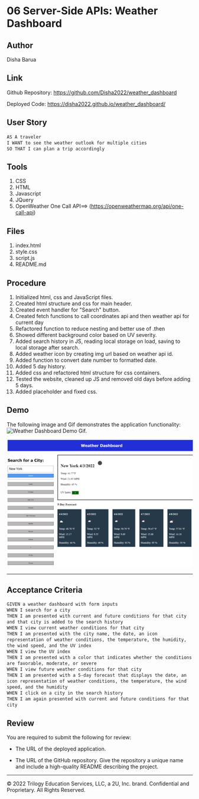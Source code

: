 # 06 Server-Side APIs: Weather Dashboard
## Author 
Disha Barua 

## Link
Github Repository: https://github.com/Disha2022/weather_dashboard

Deployed Code: https://disha2022.github.io/weather_dashboard/

## User Story

```
AS A traveler
I WANT to see the weather outlook for multiple cities
SO THAT I can plan a trip accordingly
```

## Tools
1. CSS
2. HTML
3. Javascript
4. JQuery
5. OpenWeather One Call API==> (https://openweathermap.org/api/one-call-api) 


## Files
1. index.html
2. style.css
3. script.js
4. README.md
## Procedure

1. Initialized html, css and JavaScript files.
2. Created html structure and css for main header.
3. Created event handler for "Search" button.
4. Created fetch functions to call coordinates api and then weather api for current day
5. Refactored function to reduce nesting and better use of .then
6. Showed different background color based on UV severity.
7. Added search history in JS, reading local storage on load, saving to local storage after search.
8. Added weather icon by creating img url based on weather api id.
9. Added function to convert date number to formatted date.
10. Added 5 day history.
11. Added css and refactored html structure for css containers.
12. Tested the website, cleaned up JS and removed old days before adding 5 days.
13. Added placeholder and fixed css.

## Demo
The following image and Gif demonstrates the application functionality:
![Weather Dashboard Demo Gif.](./assets/images/Weather-Dashboard.gif)

![weather dashboard demo](./assets/images/06-server-side-apis-homework-demo.png)


-------------------------------------------------------------------------------------------------------------
## Acceptance Criteria

```
GIVEN a weather dashboard with form inputs
WHEN I search for a city
THEN I am presented with current and future conditions for that city and that city is added to the search history
WHEN I view current weather conditions for that city
THEN I am presented with the city name, the date, an icon representation of weather conditions, the temperature, the humidity, the wind speed, and the UV index
WHEN I view the UV index
THEN I am presented with a color that indicates whether the conditions are favorable, moderate, or severe
WHEN I view future weather conditions for that city
THEN I am presented with a 5-day forecast that displays the date, an icon representation of weather conditions, the temperature, the wind speed, and the humidity
WHEN I click on a city in the search history
THEN I am again presented with current and future conditions for that city
```


## Review

You are required to submit the following for review:

* The URL of the deployed application.

* The URL of the GitHub repository. Give the repository a unique name and include a high-quality README describing the project.

- - -
© 2022 Trilogy Education Services, LLC, a 2U, Inc. brand. Confidential and Proprietary. All Rights Reserved.
